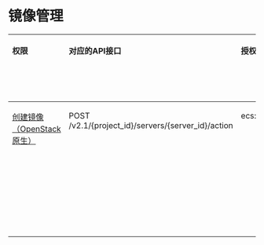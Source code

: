 # 镜像管理<a name="ecs_06_0006"></a>

<a name="table326212151339"></a>
<table><thead align="left"><tr id="row3262101519333"><th class="cellrowborder" valign="top" width="10.94%" id="mcps1.1.9.1.1"><p id="p1959712364512"><a name="p1959712364512"></a><a name="p1959712364512"></a>权限</p>
</th>
<th class="cellrowborder" valign="top" width="15.620000000000001%" id="mcps1.1.9.1.2"><p id="p8402164419019"><a name="p8402164419019"></a><a name="p8402164419019"></a>对应的API接口</p>
</th>
<th class="cellrowborder" valign="top" width="18.57%" id="mcps1.1.9.1.3"><p id="p2040214445018"><a name="p2040214445018"></a><a name="p2040214445018"></a>授权项（Action）</p>
</th>
<th class="cellrowborder" valign="top" width="15.8%" id="mcps1.1.9.1.4"><p id="p22519318453"><a name="p22519318453"></a><a name="p22519318453"></a>依赖的授权项</p>
</th>
<th class="cellrowborder" valign="top" width="9.24%" id="mcps1.1.9.1.5"><p id="p84029445019"><a name="p84029445019"></a><a name="p84029445019"></a>IAM项目</p>
<p id="p12578131324712"><a name="p12578131324712"></a><a name="p12578131324712"></a>(Project)</p>
</th>
<th class="cellrowborder" valign="top" width="15.36%" id="mcps1.1.9.1.6"><p id="p1999212348459"><a name="p1999212348459"></a><a name="p1999212348459"></a>企业项目</p>
<p id="p1026502118478"><a name="p1026502118478"></a><a name="p1026502118478"></a>(Enterprise Project)</p>
</th>
<th class="cellrowborder" valign="top" width="6.94%" id="mcps1.1.9.1.7"><p id="p1822844816271"><a name="p1822844816271"></a><a name="p1822844816271"></a>实例授权</p>
</th>
<th class="cellrowborder" valign="top" width="7.53%" id="mcps1.1.9.1.8"><p id="p371185002711"><a name="p371185002711"></a><a name="p371185002711"></a>标签授权</p>
</th>
</tr>
</thead>
<tbody><tr id="row1426217152337"><td class="cellrowborder" valign="top" width="10.94%" headers="mcps1.1.9.1.1 "><p id="p18528333846"><a name="p18528333846"></a><a name="p18528333846"></a><a href="云服务器创建镜像.md">创建镜像（OpenStack原生）</a></p>
</td>
<td class="cellrowborder" valign="top" width="15.620000000000001%" headers="mcps1.1.9.1.2 "><p id="p7567412418"><a name="p7567412418"></a><a name="p7567412418"></a>POST /v2.1/{project_id}/servers/{server_id}/action</p>
</td>
<td class="cellrowborder" valign="top" width="18.57%" headers="mcps1.1.9.1.3 "><p id="p4257120191310"><a name="p4257120191310"></a><a name="p4257120191310"></a>ecs:servers:createImage</p>
</td>
<td class="cellrowborder" valign="top" width="15.8%" headers="mcps1.1.9.1.4 "><p id="p1276762117130"><a name="p1276762117130"></a><a name="p1276762117130"></a>evs:volumes:get</p>
<p id="p144261522151314"><a name="p144261522151314"></a><a name="p144261522151314"></a>evs:snapshots:create</p>
<p id="p51562311311"><a name="p51562311311"></a><a name="p51562311311"></a>ims:images:create</p>
<p id="p176925234135"><a name="p176925234135"></a><a name="p176925234135"></a>ims:images:get</p>
<p id="p143671624131317"><a name="p143671624131317"></a><a name="p143671624131317"></a>ims:images:list</p>
<p id="p4787132561319"><a name="p4787132561319"></a><a name="p4787132561319"></a>ims:images:update</p>
<p id="p10778152613131"><a name="p10778152613131"></a><a name="p10778152613131"></a>ims:images:delete</p>
</td>
<td class="cellrowborder" valign="top" width="9.24%" headers="mcps1.1.9.1.5 "><p id="p57081518165916"><a name="p57081518165916"></a><a name="p57081518165916"></a>√</p>
</td>
<td class="cellrowborder" valign="top" width="15.36%" headers="mcps1.1.9.1.6 "><p id="p9708718185916"><a name="p9708718185916"></a><a name="p9708718185916"></a>×</p>
</td>
<td class="cellrowborder" valign="top" width="6.94%" headers="mcps1.1.9.1.7 "><p id="p1722819484272"><a name="p1722819484272"></a><a name="p1722819484272"></a>×</p>
</td>
<td class="cellrowborder" valign="top" width="7.53%" headers="mcps1.1.9.1.8 "><p id="p87111250182719"><a name="p87111250182719"></a><a name="p87111250182719"></a>×</p>
</td>
</tr>
</tbody>
</table>

